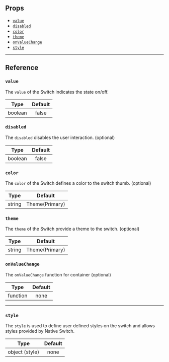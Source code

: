 ## Props

- [`value`](#value)
- [`disabled`](#disabled)
- [`color`](#color)
- [`theme`](#theme)
- [`onValueChange`](#onvaluechange)
- [`style`](#style)

---

## Reference

### `value`

The `value` of the Switch indicates the state on/off.

|  Type   | Default |
| :-----: | :-----: |
| boolean |  false  |

### `disabled`

The `disabled` disables the user interaction. (optional)

|  Type   | Default |
| :-----: | :-----: |
| boolean |  false  |

### `color`

The `color` of the Switch defines a color to the switch thumb. (optional)

|  Type  |    Default     |
| :----: | :------------: |
| string | Theme(Primary) |

### `theme`

The `theme` of the Switch provide a theme to the switch. (optional)

|  Type  |    Default     |
| :----: | :------------: |
| string | Theme(Primary) |

### `onValueChange`

The `onValueChange` function for container (optional)

|   Type   | Default |
| :------: | :-----: |
| function |  none   |

---

### `style`

The `style` is used to define user defined styles on the switch and allows styles provided by Native Switch.

|      Type      | Default |
| :------------: | :-----: |
| object (style) |  none   |
